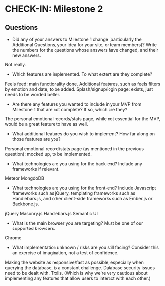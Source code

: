 CHECK-IN: Milestone 2
==========

Questions
-------------
- Did any of your answers to Milestone 1 change (particularly the Additional Questions, your idea for your site, or team members)? Write the numbers for the questions whose answers have changed, and their new answers.

Not really.

- Which features are implemented. To what extent are they complete?

Feels feed: main functionality done. Additional features, such as feels filters by emotion and date, to be added.
Splash/signup/login page: exists, just needs to be worded better.

- Are there any features you wanted to include in your MVP from Milestone 1 that are not complete? If so, which are they?

The personal emotional records/stats page, while not essential for the MVP, would be a great feature to have as well.

- What additional features do you wish to implement? How far along on those features are you?

Personal emotional record/stats page (as mentioned in the previous question): mocked up, to be implemented.

- What technologies are you using for the back-end? Include any frameworks if relevant.

Meteor
MongdoDB

- What technologies are you using for the front-end? Include Javascript frameworks such as jQuery, templating frameworks such as Handlebars.js, and other client-side frameworks such as Ember.js or Backbone.js.

jQuery
Masonry.js
Handlebars.js
Semantic UI

- What is the main browser you are targeting? Must be one of our supported browsers.

Chrome

- What implementation unknown / risks are you still facing? Consider this an exercise of imagination, not a test of confidence.

Making the website as responsive/fast as possible, especially when querying the database, is a constant challenge.
Database security issues need to be dealt with.
Trolls. (Which is why we're very cautious about implementing any features that allow users to interact with each other.)
